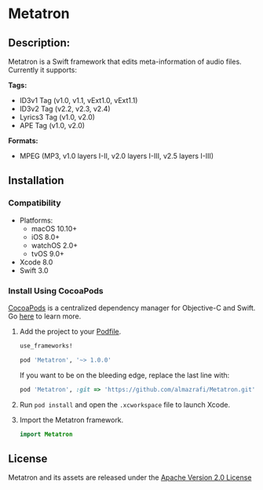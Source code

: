 # Metatron
## Description:
Metatron is a Swift framework that edits meta-information of audio files. Currently it supports:

**Tags:**
- ID3v1 Tag (v1.0, v1.1, vExt1.0, vExt1.1)
- ID3v2 Tag (v2.2, v2.3, v2.4)
- Lyrics3 Tag (v1.0, v2.0)
- APE Tag (v1.0, v2.0)

**Formats:**
- MPEG (MP3, v1.0 layers I-II, v2.0 layers I-III, v2.5 layers I-III)

## Installation

### Compatibility

- Platforms:
    - macOS 10.10+
    - iOS 8.0+
    - watchOS 2.0+
    - tvOS 9.0+
- Xcode 8.0
- Swift 3.0

### Install Using CocoaPods
[CocoaPods](https://cocoapods.org/) is a centralized dependency manager for
Objective-C and Swift. Go [here](https://guides.cocoapods.org/using/index.html)
to learn more.

1. Add the project to your [Podfile](https://guides.cocoapods.org/using/the-podfile.html).

    ```ruby
    use_frameworks!

    pod 'Metatron', '~> 1.0.0'
    ```

    If you want to be on the bleeding edge, replace the last line with:

    ```ruby
    pod 'Metatron', :git => 'https://github.com/almazrafi/Metatron.git'
    ```

2. Run `pod install` and open the `.xcworkspace` file to launch Xcode.

3. Import the Metatron framework.

    ```swift
    import Metatron
    ```

## License
Metatron and its assets are released under the [Apache Version 2.0 License](LICENSE.md)
